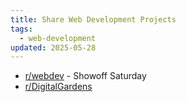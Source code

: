 ```yaml
---
title: Share Web Development Projects
tags:
  - web-development
updated: 2025-05-28
---
```


  - [r/webdev](https://www.reddit.com/r/webdev/) - Showoff Saturday
  - [r/DigitalGardens](https://www.reddit.com/r/DigitalGardens/)
